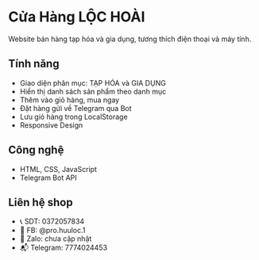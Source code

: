 # Cửa Hàng LỘC HOÀI

Website bán hàng tạp hóa và gia dụng, tương thích điện thoại và máy tính.

## Tính năng
- Giao diện phân mục: TẠP HÓA và GIA DỤNG
- Hiển thị danh sách sản phẩm theo danh mục
- Thêm vào giỏ hàng, mua ngay
- Đặt hàng gửi về Telegram qua Bot
- Lưu giỏ hàng trong LocalStorage
- Responsive Design

## Công nghệ
- HTML, CSS, JavaScript
- Telegram Bot API

## Liên hệ shop
- 📞 SDT: 0372057834
- 💬 FB: @pro.huuloc.1
- 📱 Zalo: chưa cập nhật
- 📬 Telegram: 7774024453
